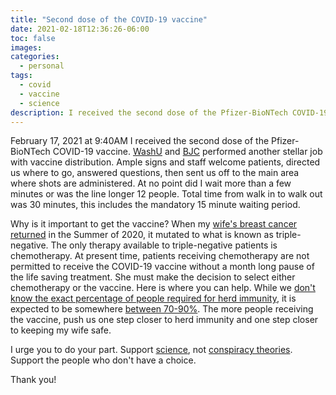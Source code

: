```yaml
---
title: "Second dose of the COVID-19 vaccine"
date: 2021-02-18T12:36:26-06:00
toc: false
images:
categories:
  - personal
tags: 
  - covid
  - vaccine
  - science
description: I received the second dose of the Pfizer-BioNTech COVID-19 vaccine yesterday with no major issues to report.
---
```


February 17, 2021 at 9:40AM I received the second dose of the Pfizer-BioNTech COVID-19 vaccine. [WashU](https://wustl.edu/) and [BJC](https://www.bjc.org/) performed another stellar job with vaccine distribution. Ample signs and staff welcome patients, directed us where to go, answered questions, then sent us off to the main area where shots are administered.   At no point did I wait more than a few minutes or was the line longer 12 people.  Total time from walk in to walk out was 30 minutes, this includes the mandatory 15 minute waiting period.

Why is it important to get the vaccine? When my [wife's breast cancer returned](/posts/2020/cancerreturned/) in the Summer of 2020, it mutated to what is known as triple-negative. The only therapy available to triple-negative patients is chemotherapy. At present time, patients receiving chemotherapy are not permitted to receive the COVID-19 vaccine without a month long pause of the life saving treatment. She must make the decision to select either chemotherapy or the vaccine.  Here is where you can help. While we [don't know the exact percentage of people required for herd immunity](https://www.who.int/news-room/q-a-detail/herd-immunity-lockdowns-and-covid-19), it is expected to be somewhere [between 70-90%](https://www.reuters.com/article/health-coronavirus-usa/fauci-says-herd-immunity-could-require-nearly-90-to-get-coronavirus-vaccine-idUSL1N2J411V). The more people receiving the vaccine, push us one step closer to herd immunity and one step closer to keeping my wife safe.

I urge you to do your part. Support [science](https://www.cdc.gov/coronavirus/2019-ncov/vaccines/safety.html), not [conspiracy theories](https://www.scientificamerican.com/article/eight-persistent-covid-19-myths-and-why-people-believe-them/). Support the people who don't have a choice.

Thank you!